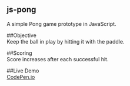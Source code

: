 ## js-pong
A simple Pong game prototype in JavaScript.
  
##Objective\
Keep the ball in play by hitting it with the paddle.
  
##Scoring\
Score increases after each successful hit.
  
##Live Demo\
[CodePen.io](https://codepen.io/orestis-tanis/pen/oNgWqLZ)
